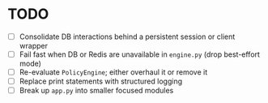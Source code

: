 # TODO

- [ ] Consolidate DB interactions behind a persistent session or client wrapper
- [ ] Fail fast when DB or Redis are unavailable in `engine.py` (drop best-effort mode)
- [ ] Re-evaluate `PolicyEngine`; either overhaul it or remove it
- [ ] Replace print statements with structured logging
- [ ] Break up `app.py` into smaller focused modules
